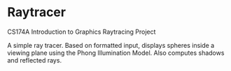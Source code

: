 # Raytracer
CS174A Introduction to Graphics Raytracing Project

A simple ray tracer. Based on formatted input, displays spheres inside a viewing plane using the Phong Illumination Model. Also computes shadows and reflected rays.

